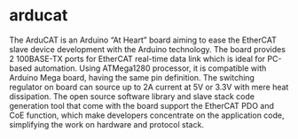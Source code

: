 # arducat
The ArduCAT is an Arduino  “At Heart” board aiming to ease the EtherCAT  slave device development with the Arduino technology. The board provides 2 100BASE-TX ports for EtherCAT real-time data link which is ideal for PC-based automation. Using ATMega1280 processor, it is compatible with Arduino Mega board, having the same pin definition. The switching regulator on board can source up to 2A current at 5V or 3.3V with mere heat dissipation. The open source software library and slave stack code generation tool that come with the board support the EtherCAT PDO and CoE function, which make developers concentrate on the application code, simplifying the work on hardware and protocol stack. 
    
